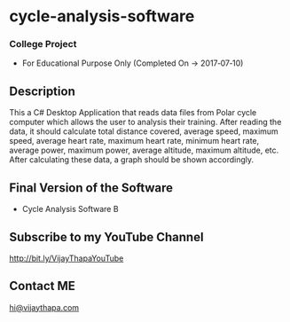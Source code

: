 # cycle-analysis-software
### College Project
- For Educational Purpose Only (Completed On -> 	2017‑07‑10)

## Description
This a C# Desktop Application that reads data files from Polar cycle computer which allows the user to analysis their training. After reading the data, it should calculate total distance covered, average speed, maximum speed, average heart rate, maximum heart rate, minimum heart rate, average power, maximum power, average altitude, maximum altitude, etc. After calculating these data, a graph should be shown accordingly.

## Final Version of the Software
- Cycle Analysis Software B

## Subscribe to my YouTube Channel
http://bit.ly/VijayThapaYouTube

## Contact ME
hi@vijaythapa.com
